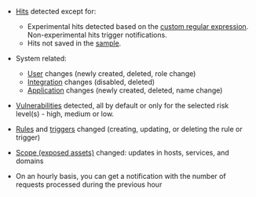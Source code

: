 * [Hits](../../../glossary-en.md#hit) detected except for:

    * Experimental hits detected based on the [custom regular expression](../../rules/regex-rule.md). Non-experimental hits trigger notifications.
    * Hits not saved in the [sample](../../events/grouping-sampling.md/#sampling-of-hits).

* System related:
    * [User](../../../user-guides/settings/users.md) changes (newly created, deleted, role change)
    * [Integration](integrations-intro.md) changes (disabled, deleted)
    * [Application](../../../user-guides/settings/applications.md) changes (newly created, deleted, name change)
* [Vulnerabilities](../../../glossary-en.md#vulnerability) detected, all by default or only for the selected risk level(s) - high, medium or low.
* [Rules](../../../user-guides/rules/intro.md) and [triggers](../../../user-guides/triggers/triggers.md) changed (creating, updating, or deleting the rule or trigger)
* [Scope (exposed assets)](../../scanner.md) changed: updates in hosts, services, and domains
* On an hourly basis, you can get a notification with the number of requests processed during the previous hour